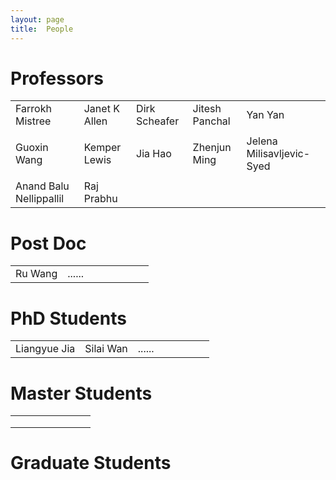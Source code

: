 ```yaml
---
layout: page
title:  People
---
```




# Professors

|                         |               |               |                |                           |
| ----------------------- | ------------- | ------------- | -------------- | ------------------------- |
| Farrokh Mistree         | Janet K Allen | Dirk Scheafer | Jitesh Panchal | Yan Yan                   |
|                         |               |               |                |                           |
| Guoxin Wang             | Kemper Lewis  | Jia Hao       | Zhenjun Ming   | Jelena Milisavljevic-Syed |
|                         |               |               |                |                           |
| Anand Balu Nellippallil | Raj Prabhu    |               |                |                           |

# Post Doc

|              |           |        |      |      |      |      |      |
| ------------ | --------- | ------ | ---- | ---- | ---- | ---- | ---- |
| Ru Wang | ...... |  |      |      |      |      |      |

# PhD Students

|              |           |        |      |      |      |      |      |
| ------------ | --------- | ------ | ---- | ---- | ---- | ---- | ---- |
| Liangyue Jia | Silai Wan | ...... |      |      |      |      |      |





# Master Students

|        |        |        |        |      |      |        |      |
| ------ | ------ | ------ | ------ | ---- | ---- | ------ | ---- |
|    |  | | |  | |  | |
|        |        |        |        |      |      |        |      |
|  | |  | |      |      |        |      |



# Graduate Students

